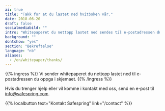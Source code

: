 ```yaml
---
ai: true
title: "Takk for at du lastet ned hvitboken vår."
date: 2018-06-20
draft: false
socialmediabild: ""
intro: "Whitepaperet du nettopp lastet ned sendes til e-postadressen du oppga i skjemaet."
background: ""
dontshow: "yes"
section: "Bekreftelse"
language: "nb"
aliases:
  - /en/whitepaper/thanks/
---
```


{{% ingress %}}
Vi sender whitepaperet du nettopp lastet ned til e-postadressen du oppga i skjemaet.
{{% /ingress %}}

Hvis du trenger hjelp eller vil komme i kontakt med oss, send en e-post til info@safespring.com.

{{% localbutton text="Kontakt Safespring" link="/contact" %}}

